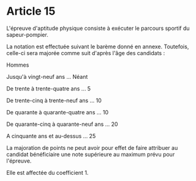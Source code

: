 # Article 15

L'épreuve d'aptitude physique consiste à exécuter le parcours sportif du sapeur-pompier.

La notation est effectuée suivant le barème donné en annexe. Toutefois, celle-ci sera majorée comme suit d'après l'âge des candidats :

Hommes

Jusqu'à vingt-neuf ans ... Néant

De trente à trente-quatre ans ... 5

De trente-cinq à trente-neuf ans ... 10

De quarante à quarante-quatre ans ... 10

De quarante-cinq à quarante-neuf ans ... 20

A cinquante ans et au-dessus ... 25

La majoration de points ne peut avoir pour effet de faire attribuer au candidat bénéficiaire une note supérieure au maximum prévu pour l'épreuve.

Elle est affectée du coefficient 1.
